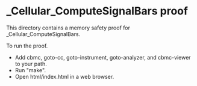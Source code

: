 # \_Cellular_ComputeSignalBars proof

This directory contains a memory safety proof for \_Cellular_ComputeSignalBars.

To run the proof.

- Add cbmc, goto-cc, goto-instrument, goto-analyzer, and cbmc-viewer to your
  path.
- Run "make".
- Open html/index.html in a web browser.
